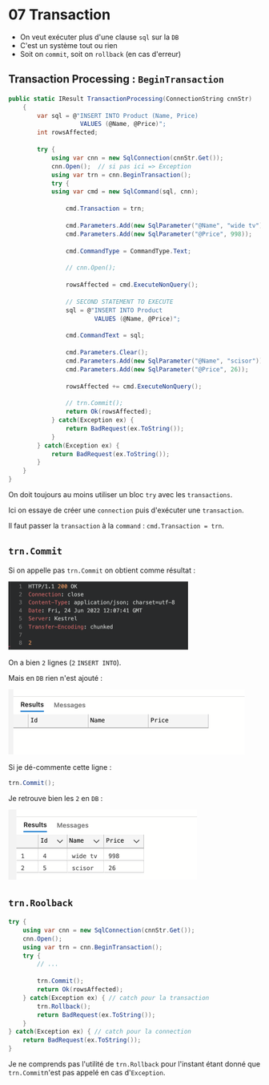 # 07 Transaction

- On veut exécuter plus d'une clause `sql` sur la `DB`
- C'est un système tout ou rien
- Soit on `commit`, soit on `rollback` (en cas d'erreur)



## Transaction Processing : `BeginTransaction`

```cs
public static IResult TransactionProcessing(ConnectionString cnnStr)
    {
        var sql = @"INSERT INTO Product (Name, Price) 
                    VALUES (@Name, @Price)";
        int rowsAffected; 

        try {
            using var cnn = new SqlConnection(cnnStr.Get());
            cnn.Open();  // si pas ici => Exception
            using var trn = cnn.BeginTransaction();
            try {
            using var cmd = new SqlCommand(sql, cnn);
                
                cmd.Transaction = trn;

                cmd.Parameters.Add(new SqlParameter("@Name", "wide tv"));
                cmd.Parameters.Add(new SqlParameter("@Price", 998));
                
                cmd.CommandType = CommandType.Text;

                // cnn.Open(); 
                
                rowsAffected = cmd.ExecuteNonQuery(); 
                
                // SECOND STATEMENT TO EXECUTE
                sql = @"INSERT INTO Product
                		VALUES (@Name, @Price)";
                
                cmd.CommandText = sql;
                
                cmd.Parameters.Clear();
                cmd.Parameters.Add(new SqlParameter("@Name", "scisor"));
                cmd.Parameters.Add(new SqlParameter("@Price", 26));
                
                rowsAffected += cmd.ExecuteNonQuery();
                
                // trn.Commit();
                return Ok(rowsAffected);
            } catch(Exception ex) {
                return BadRequest(ex.ToString());
            } 
        } catch(Exception ex) {
            return BadRequest(ex.ToString());
        }
    }
}
```

On doit toujours au moins utiliser un bloc `try` avec les `transactions`.

Ici on essaye de créer une `connection` puis d'exécuter une `transaction`.

Il faut passer la `transaction` à la `command` : `cmd.Transaction = trn`.



## `trn.Commit`

Si on appelle pas `trn.Commit` on obtient comme résultat :

<img src="assets/result-of-transaction-not-commited-ddd.png" alt="result-of-transaction-not-commited-ddd" style="zoom:50%;" />

On a bien `2` lignes (`2` `INSERT INTO`).

Mais en `DB` rien n'est ajouté :

<img src="assets/empty-db-without-commit-tga.png" alt="empty-db-without-commit-tga" style="zoom:50%;" />

Si je dé-commente cette ligne :

```cs
trn.Commit();
```

Je retrouve bien les `2` en `DB` :

<img src="assets/two-ligne-with-transaction-trs.png" alt="two-ligne-with-transaction-trs" style="zoom:50%;" />



##  `trn.Roolback`

```cs
try {
    using var cnn = new SqlConnection(cnnStr.Get());
    cnn.Open();
    using var trn = cnn.BeginTransaction();
    try {
        // ...

        trn.Commit();
        return Ok(rowsAffected);   
    } catch(Exception ex) { // catch pour la transaction
        trn.Rollback();
        return BadRequest(ex.ToString());
    } 
} catch(Exception ex) { // catch pour la connection
    return BadRequest(ex.ToString());
}
```

Je ne comprends pas l'utilité de `trn.Rollback` pour l'instant étant donné que `trn.Commit`n'est pas appelé en cas d'`Exception`.